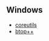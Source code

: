 ## Windows

- [coreutils](https://winstall.app/apps/uutils.coreutils)
- [btop++](https://github.com/aristocratos/btop4win)